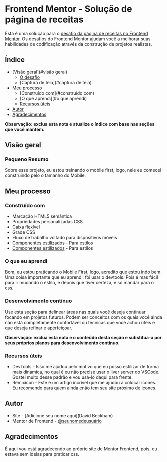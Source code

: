 # Frontend Mentor - Solução de página de receitas

Esta é uma solução para o [desafio da página de receitas no Frontend Mentor](https://www.frontendmentor.io/challenges/recipe-page-KiTsR8QQKm). Os desafios do Frontend Mentor ajudam você a melhorar suas habilidades de codificação através da construção de projetos realistas.

## Índice

- [Visão geral](#visão geral)
   - [O desafio](#o-desafio)
   - [Captura de tela](#captura de tela)
- [Meu processo](#meu-processo)
   - [Construído com](#construído com)
   - [O que aprendi](#o que aprendi)
   - [Recursos úteis](#useful-resources)
- [Autor](#autor)
- [Agradecimentos](#agradecimentos)

**Observação: exclua esta nota e atualize o índice com base nas seções que você mantém.**

## Visão geral

### Pequeno Resumo
Sobre esse projeto, eu estou treinando o mobile first, logo, nele eu comecei construindo pelo o tamanho do Mobile.

## Meu processo

### Construído com

- Marcação HTML5 semântica
- Propriedades personalizadas CSS
- Caixa flexível
- Grade CSS
- Fluxo de trabalho voltado para dispositivos móveis
- [Componentes estilizados](https://cdnjs.com/libraries/remixicon) - Para estilos
- [Componentes estilizados](https://remixicon.com/) - Para estilos

### O que eu aprendi

Bom, eu estou praticando o Mobile First, logo, acredito que estou indo bem.
Uma coisa importante que eu aprendi, foi usar o devtools. Pois é mas fácil para ir mudando o estilo, e depois que tiver certeza, é só mandar para o css.

### Desenvolvimento contínuo

Use esta seção para delinear áreas nas quais você deseja continuar focando em projetos futuros. Podem ser conceitos com os quais você ainda não está completamente confortável ou técnicas que você achou úteis e que deseja refinar e aperfeiçoar.

**Observação: exclua esta nota e o conteúdo desta seção e substitua-a por seus próprios planos para desenvolvimento contínuo.**

### Recursos úteis

- DevTools - Isso me ajudou pelo motivo que eu posso estilizar de forma mais dinamica, no qual é eu não precise usar o liver server do VSCode. Gostei muito desse padrão e vou usá-lo daqui para frente.
- Remixicon - Este é um artigo incrível que me ajudou a colocar icones. Eu recomendo para quem ainda enão tem seu site próximo de icones.


## Autor

- Site - [Adicione seu nome aqui](David Beckham)
- Mentor de Frontend - [@seunomedeusuário](https://www.frontendmentor.io/profile/DavidMarinho2203)


## Agradecimentos

É aqui vou está agradecendo ao próprio site de Mentor Frontend, pois, eu estava sem ideias para praticar css.
